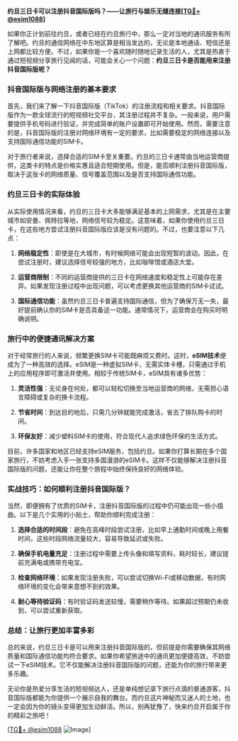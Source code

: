 **约旦三日卡可以注册抖音国际版吗？——让旅行与娱乐无缝连接[[TG💪+ @esim1088](https://t.me/s/esim1088)]**

如果你正计划前往约旦，或者已经在约旦旅行中，那么一定对当地的通讯服务有所了解吧。约旦的通信网络在中东地区算是相当发达的，无论是本地通话、短信还是上网都比较方便。不过，如果你是一个喜欢随时随地记录生活的人，尤其是热衷于通过短视频分享旅行见闻的话，可能会关心一个问题：**约旦三日卡是否能用来注册抖音国际版呢？**

### 抖音国际版与网络注册的基本要求

首先，我们来了解一下抖音国际版（TikTok）的注册流程和相关要求。抖音国际版作为一款全球流行的短视频社交平台，其注册过程并不复杂。一般来说，用户需要提供手机号码进行验证，并完成简单的账户设置即可开始使用。然而，需要注意的是，抖音国际版的注册对网络环境有一定的要求，比如需要稳定的网络连接以及支持国际通信功能的SIM卡。

对于旅行者来说，选择合适的SIM卡至关重要。约旦的三日卡通常由当地运营商提供，这类卡的特点是价格实惠且适合短期使用。但是，能否顺利注册抖音国际版，取决于这张卡的网络质量、信号覆盖范围以及是否支持国际通信功能。

### 约旦三日卡的实际体验

从实际使用情况来看，约旦的三日卡大多能够满足基本的上网需求，尤其是在主要城市如安曼、佩特拉等地，网络信号较为稳定。这意味着，如果你使用约旦三日卡，在这些地方尝试注册抖音国际版应该是没有问题的。不过，也要注意以下几点：

1. **网络稳定性**：即使是在大城市，有时候网络可能会出现短暂的波动。因此，在尝试注册时，建议选择信号较强的地方，比如咖啡馆或酒店大堂。
   
2. **运营商限制**：不同的运营商提供的三日卡在网络速度和稳定性上可能存在差异。如果发现注册过程中出现问题，可以考虑更换其他运营商的SIM卡试试。

3. **国际通信功能**：虽然约旦三日卡普遍支持国际通信，但为了确保万无一失，最好提前确认你的SIM卡是否具备这一功能。通常情况下，运营商会在购买时明确说明。

### 旅行中的便捷通讯解决方案

对于经常旅行的人来说，频繁更换SIM卡可能既麻烦又费时。这时，**eSIM技术**便成为了一种高效的选择。eSIM是一种虚拟SIM卡，无需实体卡槽，只需通过手机上的应用程序即可激活并使用。相较于传统SIM卡，eSIM具有诸多优势：

1. **灵活性强**：无论身在何处，都可以轻松切换至当地运营商的网络，无需担心语言障碍或复杂的换卡流程。
   
2. **节省时间**：到达目的地后，只需几分钟就能完成激活，省去了排队购卡的时间。

3. **环保友好**：减少塑料SIM卡的使用，符合现代人追求绿色环保的生活方式。

目前，许多国家和地区已经支持eSIM服务，包括约旦。如果你打算长期在多个国家旅行，不妨考虑入手一张支持多国漫游的eSIM卡。这样不仅能够解决注册抖音国际版的问题，还能让你在整个旅程中始终保持良好的网络体验。

### 实战技巧：如何顺利注册抖音国际版？

当然，即便拥有了优质的SIM卡，注册抖音国际版的过程中仍可能出现一些小插曲。以下是几个实用的小贴士，帮助你顺利完成注册：

1. **选择合适的时间段**：避免在高峰时段尝试注册，比如早上通勤时间或晚上用餐时间，这些时段网络流量较大，容易导致延迟或失败。

2. **确保手机电量充足**：注册过程中需要上传头像和填写资料，耗时较长，建议提前充满电或携带充电宝。

3. **检查网络环境**：如果发现注册失败，可以尝试切换Wi-Fi或移动数据，有时网络环境的变化会带来意想不到的效果。

4. **耐心等待验证码**：有时验证码发送较慢，需要稍作等待。如果超过预期仍未收到，可以尝试重新获取。

### 总结：让旅行更加丰富多彩

总的来说，约旦三日卡是可以用来注册抖音国际版的，但前提是你需要确保其网络质量和国际通信功能均符合要求。如果你希望旅途中的通讯更加便捷高效，不妨尝试一下eSIM技术。它不仅能解决注册抖音国际版的问题，还能为你的旅行带来更多乐趣。

无论你是热爱分享生活的短视频达人，还是单纯想记录下旅行点滴的普通游客，抖音国际版都能为你提供一个展示自我的舞台。而约旦这片神秘而又迷人的土地，也一定会因为你的镜头变得更加生动鲜活。所以，别再犹豫了，快来约旦开启属于你的精彩之旅吧！

[[TG💪+ @esim1088](https://t.me/s/esim1088) ![Image](https://i.postimg.cc/4NQfJmqS/Snipaste-2025-05-13-00-14-12.png)]